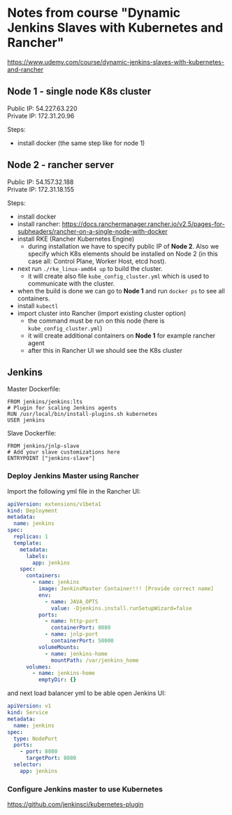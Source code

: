 # Notes from course "Dynamic Jenkins Slaves with Kubernetes and Rancher"

https://www.udemy.com/course/dynamic-jenkins-slaves-with-kubernetes-and-rancher

## Node 1 - single node K8s cluster

Public IP:  54.227.63.220  
Private IP: 172.31.20.96

Steps:
* install docker (the same step like for node 1)

## Node 2 - rancher server

Public IP: 54.157.32.188  
Private IP: 172.31.18.155

Steps:
* install docker
* install rancher: https://docs.ranchermanager.rancher.io/v2.5/pages-for-subheaders/rancher-on-a-single-node-with-docker
* install RKE (Rancher Kubernetes Engine)
  * during installation we have to specify public IP of **Node 2**. Also we specify which K8s elements should be installed on Node 2 (in this case all: Control Plane, Worker Host, etcd host).
* next run `./rke_linux-amd64 up` to build the cluster.
  * it will create also file `kube_config_cluster.yml` which is used to communicate with the cluster.
* when the build is done we can go to **Node 1** and run `docker ps` to see all containers.
* install `kubectl`
* import cluster into Rancher (import existing cluster option)
  * the command must be run on this node (here is `kube_config_cluster.yml`)
  * it will create additional containers on **Node 1** for example rancher agent
  * after this in Rancher UI we should see the K8s cluster


## Jenkins

Master Dockerfile:
```
FROM jenkins/jenkins:lts 
# Plugin for scaling Jenkins agents
RUN /usr/local/bin/install-plugins.sh kubernetes
USER jenkins
```

Slave Dockerfile:
```
FROM jenkins/jnlp-slave
# Add your slave customizations here
ENTRYPOINT ["jenkins-slave"]
```

### Deploy Jenkins Master using Rancher

Import the following yml file in the Rancher UI:
```yml
apiVersion: extensions/v1beta1
kind: Deployment
metadata:
  name: jenkins
spec:
  replicas: 1
  template:
    metadata:
      labels:
        app: jenkins
    spec:
      containers:
        - name: jenkins
          image: JenkinsMaster Container!!! [Provide correct name]
          env:
            - name: JAVA_OPTS
              value: -Djenkins.install.runSetupWizard=false
          ports:
            - name: http-port
              containerPort: 8080
            - name: jnlp-port
              containerPort: 50000
          volumeMounts:
            - name: jenkins-home
              mountPath: /var/jenkins_home
      volumes:
        - name: jenkins-home
          emptyDir: {}
```
and next load balancer yml to be able open Jenkins UI:
```yml
apiVersion: v1
kind: Service
metadata:
  name: jenkins
spec:
  type: NodePort
  ports:
    - port: 8080
      targetPort: 8080
  selector:
    app: jenkins
```

### Configure Jenkins master to use Kubernetes 

https://github.com/jenkinsci/kubernetes-plugin